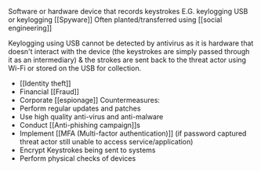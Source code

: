 Software or hardware device that records keystrokes
E.G. keylogging USB or keylogging [[Spyware]]
Often planted/transferred using [[social engineering]]

Keylogging using USB cannot be detected by antivirus as it is hardware that doesn't interact with the device (the keystrokes are simply passed through it as an intermediary) & the strokes are sent back to the threat actor using Wi-Fi or stored on the USB for collection.

- [[Identity theft]]
- Financial [[Fraud]]
- Corporate [[espionage]] 
Countermeasures:
- Perform regular updates and patches
- Use high quality anti-virus and anti-malware
- Conduct [[Anti-phishing campaign]]s
- Implement [[MFA (Multi-factor authentication)]] (if password captured threat actor still unable to access service/application)
- Encrypt Keystrokes being sent to systems
- Perform physical checks of devices